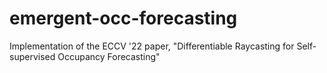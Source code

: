 # emergent-occ-forecasting
Implementation of the ECCV '22 paper, "Differentiable Raycasting for Self-supervised Occupancy Forecasting"
